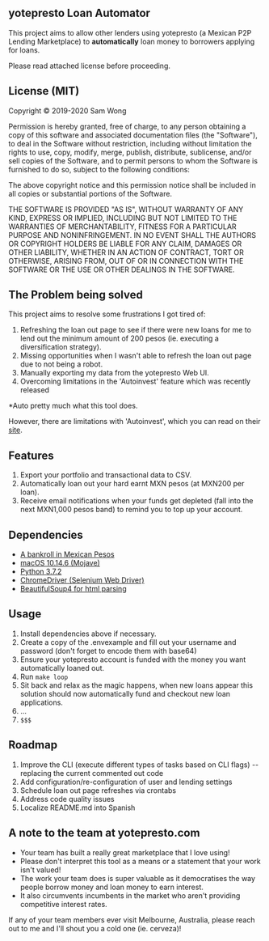 ## yotepresto Loan Automator

This project aims to allow other lenders using yotepresto (a Mexican P2P Lending Marketplace) to **automatically** loan money to borrowers applying for loans.

Please read attached license before proceeding.


## License (MIT)

Copyright © 2019-2020 Sam Wong

Permission is hereby granted, free of charge, to any person obtaining a copy of this software and associated documentation files (the "Software"), to deal in the Software without restriction, including without limitation the rights to use, copy, modify, merge, publish, distribute, sublicense, and/or sell copies of the Software, and to permit persons to whom the Software is furnished to do so, subject to the following conditions:

The above copyright notice and this permission notice shall be included in all copies or substantial portions of the Software.

THE SOFTWARE IS PROVIDED "AS IS", WITHOUT WARRANTY OF ANY KIND, EXPRESS OR IMPLIED, INCLUDING BUT NOT LIMITED TO THE WARRANTIES OF MERCHANTABILITY, FITNESS FOR A PARTICULAR PURPOSE AND NONINFRINGEMENT. IN NO EVENT SHALL THE AUTHORS OR COPYRIGHT HOLDERS BE LIABLE FOR ANY CLAIM, DAMAGES OR OTHER LIABILITY, WHETHER IN AN ACTION OF CONTRACT, TORT OR OTHERWISE, ARISING FROM, OUT OF OR IN CONNECTION WITH THE SOFTWARE OR THE USE OR OTHER DEALINGS IN THE SOFTWARE.


## The Problem being solved

This project aims to resolve some frustrations I got tired of:
1. Refreshing the loan out page to see if there were new loans for me to lend out the minimum amount of 200 pesos (ie. executing a diversification strategy).
2. Missing opportunities when I wasn't able to refresh the loan out page due to not being a robot.
3. Manually exporting my data from the yotepresto Web UI.
4. Overcoming limitations in the 'Autoinvest' feature which was recently released

*Auto pretty much what this tool does.

However, there are limitations with 'Autoinvest', which you can read on their [site](yotepresto.com).

## Features
1. Export your portfolio and transactional data to CSV.
2. Automatically loan out your hard earnt MXN pesos (at MXN200 per loan).
3. Receive email notifications when your funds get depleted (fall into the next MXN1,000 pesos band) to remind you to top up your account.


## Dependencies

- [A bankroll in Mexican Pesos](https://en.wikipedia.org/wiki/Mexican_peso)
- [macOS 10.14.6 (Mojave)](https://en.wikipedia.org/wiki/MacOS)
- [Python 3.7.2](https://www.python.org/)
- [ChromeDriver (Selenium Web Driver)](https://chromedriver.chromium.org/getting-started)
- [BeautifulSoup4 for html parsing](https://www.crummy.com/software/BeautifulSoup/bs4/doc/)


## Usage

1. Install dependencies above if necessary.
2. Create a copy of the .envexample and fill out your username and password (don't forget to encode them with base64)
3. Ensure your yotepresto account is funded with the money you want automatically loaned out.
4. Run `make loop`
5. Sit back and relax as the magic happens, when new loans appear this solution should now automatically fund and checkout new loan applications.
6. ...
7. `$$$`


## Roadmap

1. Improve the CLI (execute different types of tasks based on CLI flags) -- replacing the current commented out code
2. Add configuration/re-configuration of user and lending settings
3. Schedule loan out page refreshes via crontabs
4. Address code quality issues
5. Localize README.md into Spanish


## A note to the team at yotepresto.com

- Your team has built a really great marketplace that I love using!
- Please don't interpret this tool as a means or a statement that your work isn't valued!
- The work your team does is super valuable as it democratises the way people borrow money and loan money to earn interest.
- It also circumvents incumbents in the market who aren't providing competitive interest rates.

If any of your team members ever visit Melbourne, Australia, please reach out to me and I'll shout you a cold one (ie. cerveza)!
